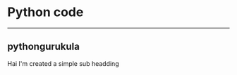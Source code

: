 Python code
===========

--------------
pythongurukula
--------------


Hai I'm created a simple sub headding
